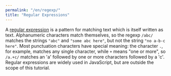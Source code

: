 ```yaml
---
permalink: "/en/regexp/"
title: "Regular Expressions"
---
```


A [regular expression](../gloss/#regular-expression) is
a pattern for matching text which is itself written as text.
Alphanumeric characters match themselves,
so the regexp `/abc/` matches the strings `"abc"` and `"some abc here"`,
but not the string `"no a-b-c here"`.
Most punctuation characters have special meaning:
the character `.`, for example, matches any single character,
while `+` means "one or more",
so `/a.+c/` matches an 'a' followed by one or more characters followed by a 'c'.
Regular expressions are widely used in JavaScript,
but are outside the scope of this tutorial.
